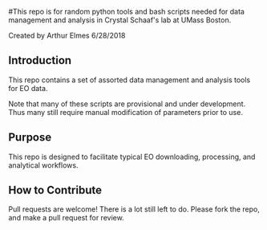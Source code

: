#This repo is for random python tools and bash scripts needed for data management and analysis in Crystal Schaaf's lab at UMass Boston.

Created by Arthur Elmes 6/28/2018

## Introduction
This repo contains a set of assorted data management and analysis tools for EO data.

Note that many of these scripts are provisional and under development. Thus many still require manual modification of parameters prior to use.

## Purpose

This repo is designed to facilitate typical EO downloading, processing, and analytical workflows.

## How to Contribute

Pull requests are welcome! There is a lot still left to do. Please fork the repo, and make a pull request for review.